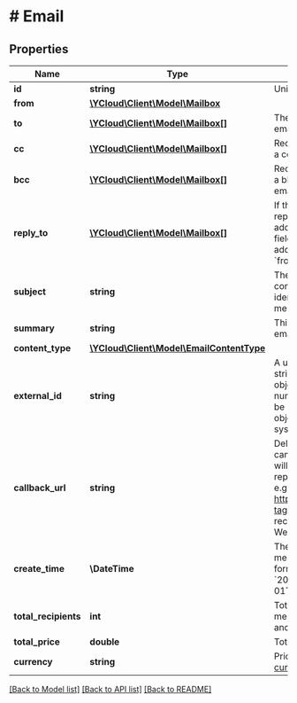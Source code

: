 # # Email

## Properties

Name | Type | Description | Notes
------------ | ------------- | ------------- | -------------
**id** | **string** | Unique ID for the object. |
**from** | [**\YCloud\Client\Model\Mailbox**](Mailbox.md) |  | [optional]
**to** | [**\YCloud\Client\Model\Mailbox[]**](Mailbox.md) | The intended recipients&#39; email addresses. | [optional]
**cc** | [**\YCloud\Client\Model\Mailbox[]**](Mailbox.md) | Recipients who will receive a copy of the email. | [optional]
**bcc** | [**\YCloud\Client\Model\Mailbox[]**](Mailbox.md) | Recipients who will receive a blind carbon copy of the email. | [optional]
**reply_to** | [**\YCloud\Client\Model\Mailbox[]**](Mailbox.md) | If this field exists, then the reply should go to the addresses indicated in that field and not to the address(es) indicated in the &#x60;from&#x60; field. | [optional]
**subject** | **string** | The email subject, which contains a short string identifying the topic of the message. | [optional]
**summary** | **string** | This is a summary of your email. Max length: 70. | [optional]
**content_type** | [**\YCloud\Client\Model\EmailContentType**](EmailContentType.md) |  | [optional]
**external_id** | **string** | A unique (recommended) string to reference the object. This can be an order number or similar, and can be used to reconcile the object with your internal systems. | [optional]
**callback_url** | **string** | Delivery report URL. You can provide a URL, and we will push the updated status report to your server in time. e.g., https://httpbin.org/anything?tag&#x3D;api. Note: We recommend configuring Webhook Endpoints instead. | [optional]
**create_time** | **\DateTime** | The time at which this message was created, formatted in [RFC 3339](https://datatracker.ietf.org/doc/html/rfc3339). e.g., &#x60;2022-06-01T12:00:00.000Z&#x60;. | [optional]
**total_recipients** | **int** | Total recipients of this message, including &#x60;to&#x60;, &#x60;cc&#x60; and &#x60;bcc&#x60;. | [optional]
**total_price** | **double** | Total price of this message. | [optional]
**currency** | **string** | Price currency. [ISO 4217 currency code](https://en.wikipedia.org/wiki/ISO_4217). | [optional]

[[Back to Model list]](../../README.md#models) [[Back to API list]](../../README.md#endpoints) [[Back to README]](../../README.md)
